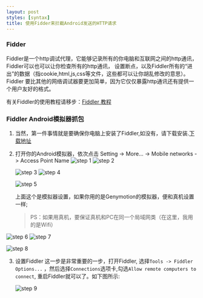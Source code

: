 ```yaml
---
layout: post
styles: [syntax]
title: 使用Fidder来拦截Android发送的HTTP请求
---
```


### Fidder  

Fiddler是一个http调试代理，它能够记录所有的你电脑和互联网之间的http通讯，Fiddler可以也可以让你检查所有的http通讯，
设置断点，以及Fiddler所有的“进出”的数据（指cookie,html,js,css等文件，这些都可以让你胡乱修改的意思）。 
Fiddler 要比其他的网络调试器要更加简单，因为它仅仅暴露http通讯还有提供一个用户友好的格式。

有关Fiddler的使用教程请移步：[Fiddler 教程](http://kb.cnblogs.com/page/130367/)

### Fiddler Android模拟器抓包

1. 当然，第一件事情就是要确保你电脑上安装了Fiddler,如没有，请下载安装.[下载地址](http://www.telerik.com/download/fiddler)

2. 打开你的Android模拟器，依次点击 Setting -> More... -> Mobile networks -> Access Point Name
    ![step 1](../../../assets/img/2014-08-13/step_01.png)
    ![step 2](../../../assets/img/2014-08-13/step_02.png)

    ![step 3](../../../assets/img/2014-08-13/step_03.png)
    ![step 4](../../../assets/img/2014-08-13/step_04.png)

    ![step 5](../../../assets/img/2014-08-13/step_05.png)

   上面这个是模拟器设置，如果你用的是Genymotion的模拟器，便和真机设置一样;

   > PS：如果用真机，要保证真机和PC在同一个局域网类（在这里，我用的是Wifi）


  ![step 6](../../../assets/img/2014-08-13/step_06.png)
  ![step 7](../../../assets/img/2014-08-13/step_07.png)

  ![step 8](../../../assets/img/2014-08-13/step_08.png)

3. 设置Fiddler
	这一步是非常重要的一步，打开Fiddler, 选择`Tools -> Fiddler Options...` ，然后选择`Connections`选项卡,勾选`Allow remote computers to connect`,
	重启Fiddler就可以了。如下图所示:

    ![step 9](../../../assets/img/2014-08-13/step_09.png)